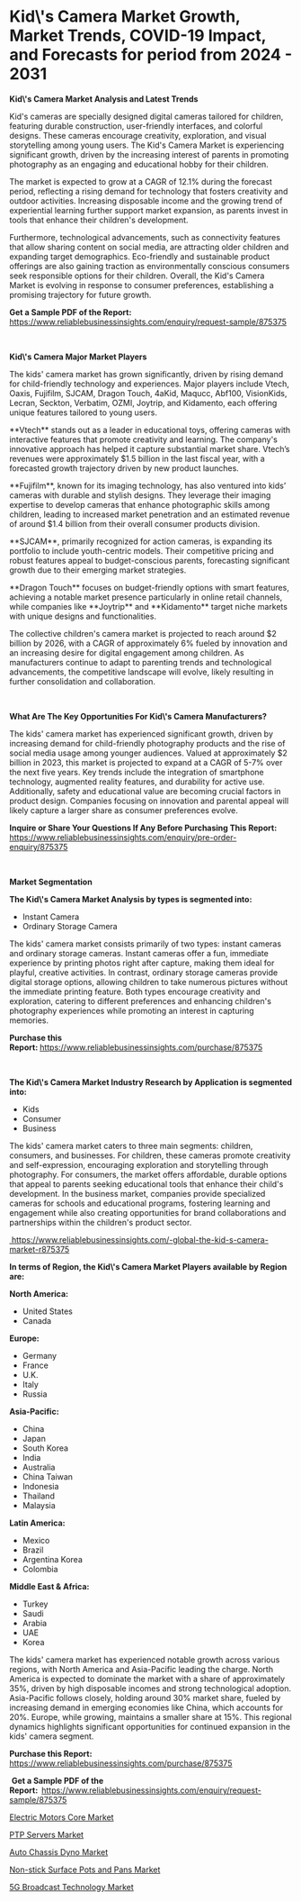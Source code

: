 <p><h1>Kid\'s Camera Market Growth, Market Trends, COVID-19 Impact, and Forecasts for period from 2024 - 2031</h1></p><p><strong>Kid\'s Camera Market Analysis and Latest Trends</strong></p>
<p><p>Kid's cameras are specially designed digital cameras tailored for children, featuring durable construction, user-friendly interfaces, and colorful designs. These cameras encourage creativity, exploration, and visual storytelling among young users. The Kid's Camera Market is experiencing significant growth, driven by the increasing interest of parents in promoting photography as an engaging and educational hobby for their children. </p><p>The market is expected to grow at a CAGR of 12.1% during the forecast period, reflecting a rising demand for technology that fosters creativity and outdoor activities. Increasing disposable income and the growing trend of experiential learning further support market expansion, as parents invest in tools that enhance their children's development. </p><p>Furthermore, technological advancements, such as connectivity features that allow sharing content on social media, are attracting older children and expanding target demographics. Eco-friendly and sustainable product offerings are also gaining traction as environmentally conscious consumers seek responsible options for their children. Overall, the Kid's Camera Market is evolving in response to consumer preferences, establishing a promising trajectory for future growth.</p></p>
<p><strong>Get a Sample PDF of the Report:&nbsp;</strong> <a href="https://www.reliablebusinessinsights.com/enquiry/request-sample/875375?utm_campaign=48&utm_medium=2&utm_source=Github&utm_content=ia&utm_term=11102024&utm_id=kids-camera">https://www.reliablebusinessinsights.com/enquiry/request-sample/875375</a></p>
<p>&nbsp;</p>
<p><strong>Kid\'s Camera Major Market Players</strong></p>
<p><p>The kids' camera market has grown significantly, driven by rising demand for child-friendly technology and experiences. Major players include Vtech, Oaxis, Fujifilm, SJCAM, Dragon Touch, 4aKid, Maqucc, Abf100, VisionKids, Lecran, Seckton, Verbatim, OZMI, Joytrip, and Kidamento, each offering unique features tailored to young users.</p><p>**Vtech** stands out as a leader in educational toys, offering cameras with interactive features that promote creativity and learning. The company's innovative approach has helped it capture substantial market share. Vtech’s revenues were approximately $1.5 billion in the last fiscal year, with a forecasted growth trajectory driven by new product launches.</p><p>**Fujifilm**, known for its imaging technology, has also ventured into kids’ cameras with durable and stylish designs. They leverage their imaging expertise to develop cameras that enhance photographic skills among children, leading to increased market penetration and an estimated revenue of around $1.4 billion from their overall consumer products division.</p><p>**SJCAM**, primarily recognized for action cameras, is expanding its portfolio to include youth-centric models. Their competitive pricing and robust features appeal to budget-conscious parents, forecasting significant growth due to their emerging market strategies.</p><p>**Dragon Touch** focuses on budget-friendly options with smart features, achieving a notable market presence particularly in online retail channels, while companies like **Joytrip** and **Kidamento** target niche markets with unique designs and functionalities.</p><p>The collective children's camera market is projected to reach around $2 billion by 2026, with a CAGR of approximately 6% fueled by innovation and an increasing desire for digital engagement among children. As manufacturers continue to adapt to parenting trends and technological advancements, the competitive landscape will evolve, likely resulting in further consolidation and collaboration.</p></p>
<p>&nbsp;</p>
<p><strong>What Are The Key Opportunities For Kid\'s Camera Manufacturers?</strong></p>
<p><p>The kids' camera market has experienced significant growth, driven by increasing demand for child-friendly photography products and the rise of social media usage among younger audiences. Valued at approximately $2 billion in 2023, this market is projected to expand at a CAGR of 5-7% over the next five years. Key trends include the integration of smartphone technology, augmented reality features, and durability for active use. Additionally, safety and educational value are becoming crucial factors in product design. Companies focusing on innovation and parental appeal will likely capture a larger share as consumer preferences evolve.</p></p>
<p><strong>Inquire or Share Your Questions If Any Before Purchasing This Report:</strong> <a href="https://www.reliablebusinessinsights.com/enquiry/pre-order-enquiry/875375?utm_campaign=48&utm_medium=2&utm_source=Github&utm_content=ia&utm_term=11102024&utm_id=kids-camera">https://www.reliablebusinessinsights.com/enquiry/pre-order-enquiry/875375</a></p>
<p>&nbsp;</p>
<p><strong>Market Segmentation</strong></p>
<p><strong>The Kid\'s Camera Market Analysis by types is segmented into:</strong></p>
<p><ul><li>Instant Camera</li><li>Ordinary Storage Camera</li></ul></p>
<p><p>The kids' camera market consists primarily of two types: instant cameras and ordinary storage cameras. Instant cameras offer a fun, immediate experience by printing photos right after capture, making them ideal for playful, creative activities. In contrast, ordinary storage cameras provide digital storage options, allowing children to take numerous pictures without the immediate printing feature. Both types encourage creativity and exploration, catering to different preferences and enhancing children's photography experiences while promoting an interest in capturing memories.</p></p>
<p><strong>Purchase this Report:&nbsp;</strong><a href="https://www.reliablebusinessinsights.com/purchase/875375?utm_campaign=48&utm_medium=2&utm_source=Github&utm_content=ia&utm_term=11102024&utm_id=kids-camera">https://www.reliablebusinessinsights.com/purchase/875375</a></p>
<p>&nbsp;</p>
<p><strong>The Kid\'s Camera Market Industry Research by Application is segmented into:</strong></p>
<p><ul><li>Kids</li><li>Consumer</li><li>Business</li></ul></p>
<p><p>The kids' camera market caters to three main segments: children, consumers, and businesses. For children, these cameras promote creativity and self-expression, encouraging exploration and storytelling through photography. For consumers, the market offers affordable, durable options that appeal to parents seeking educational tools that enhance their child's development. In the business market, companies provide specialized cameras for schools and educational programs, fostering learning and engagement while also creating opportunities for brand collaborations and partnerships within the children's product sector.</p></p>
<p><a href="https://www.reliablebusinessinsights.com/-global-the-kid-s-camera-market-r875375?utm_campaign=48&utm_medium=2&utm_source=Github&utm_content=ia&utm_term=11102024&utm_id=kids-camera">&nbsp;https://www.reliablebusinessinsights.com/-global-the-kid-s-camera-market-r875375</a></p>
<p><strong>In terms of Region, the Kid\'s Camera Market Players available by Region are:</strong></p>
<p>
    <p> <strong> North America: </strong>
        <ul>
            <li>United States</li>
            <li>Canada</li>
        </ul>
        </p> 
    <p> <strong> Europe: </strong>
        <ul>
            <li>Germany</li>
            <li>France</li>
            <li>U.K.</li>
            <li>Italy</li>
            <li>Russia</li>
        </ul>
        </p> 
    <p> <strong> Asia-Pacific: </strong>
        <ul>
            <li>China</li>
            <li>Japan</li>
            <li>South Korea</li>
            <li>India</li>
            <li>Australia</li>
            <li>China Taiwan</li>
            <li>Indonesia</li>
            <li>Thailand</li>
            <li>Malaysia</li>
        </ul>
        </p> 
    <p> <strong> Latin America: </strong>
        <ul>
            <li>Mexico</li>
            <li>Brazil</li>
            <li>Argentina Korea</li>
            <li>Colombia</li>
        </ul>
        </p> 
    <p> <strong> Middle East & Africa: </strong>
        <ul>
            <li>Turkey</li>
            <li>Saudi</li>
            <li>Arabia</li>
            <li>UAE</li>
            <li>Korea</li>
        </ul>
    </p>
    </p>
<p><p>The kids' camera market has experienced notable growth across various regions, with North America and Asia-Pacific leading the charge. North America is expected to dominate the market with a share of approximately 35%, driven by high disposable incomes and strong technological adoption. Asia-Pacific follows closely, holding around 30% market share, fueled by increasing demand in emerging economies like China, which accounts for 20%. Europe, while growing, maintains a smaller share at 15%. This regional dynamics highlights significant opportunities for continued expansion in the kids' camera segment.</p></p>
<p><strong>Purchase this Report: </strong><a href="https://www.reliablebusinessinsights.com/purchase/875375?utm_campaign=48&utm_medium=2&utm_source=Github&utm_content=ia&utm_term=11102024&utm_id=kids-camera">https://www.reliablebusinessinsights.com/purchase/875375</a></p>
<p>&nbsp;<strong>Get a Sample PDF of the Report:&nbsp;&nbsp;</strong><a href="https://www.reliablebusinessinsights.com/enquiry/request-sample/875375?utm_campaign=48&utm_medium=2&utm_source=Github&utm_content=ia&utm_term=11102024&utm_id=kids-camera">https://www.reliablebusinessinsights.com/enquiry/request-sample/875375</a></p>
<p><strong></strong></p>
<p><p><a href="https://www.linkedin.com/pulse/electric-motors-core-industry-insights-report-analyzing-market-2zc4f?utm_campaign=48&utm_medium=2&utm_source=Github&utm_content=ia&utm_term=11102024&utm_id=kids-camera">Electric Motors Core Market</a></p><p><a href="https://issuu.com/reportprime-2/docs/ptp-servers-market-size-2030.pptx_8067c957b940dc?utm_campaign=48&utm_medium=2&utm_source=Github&utm_content=ia&utm_term=11102024&utm_id=kids-camera">PTP Servers Market</a></p><p><a href="https://www.linkedin.com/pulse/emerging-trends-auto-chassis-dyno-market-global-outlook-future-ugtae?utm_campaign=48&utm_medium=2&utm_source=Github&utm_content=ia&utm_term=11102024&utm_id=kids-camera">Auto Chassis Dyno Market</a></p><p><a href="https://www.linkedin.com/pulse/non-stick-surface-pots-pans-market-size-growth-trends-statistics-ng6rf?utm_campaign=48&utm_medium=2&utm_source=Github&utm_content=ia&utm_term=11102024&utm_id=kids-camera">Non-stick Surface Pots and Pans Market</a></p><p><a href="https://issuu.com/reportprime-2/docs/5g-broadcast-technology-market-size_d976ea2b6205b5?utm_campaign=48&utm_medium=2&utm_source=Github&utm_content=ia&utm_term=11102024&utm_id=kids-camera">5G Broadcast Technology Market</a></p></p>